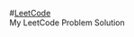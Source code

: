 #<a href="https://leetcode.com/Rahul_oks/" style= "text-decoration:Nonr color:#ffc581">LeetCode</a> 
<br>
My LeetCode Problem Solution
